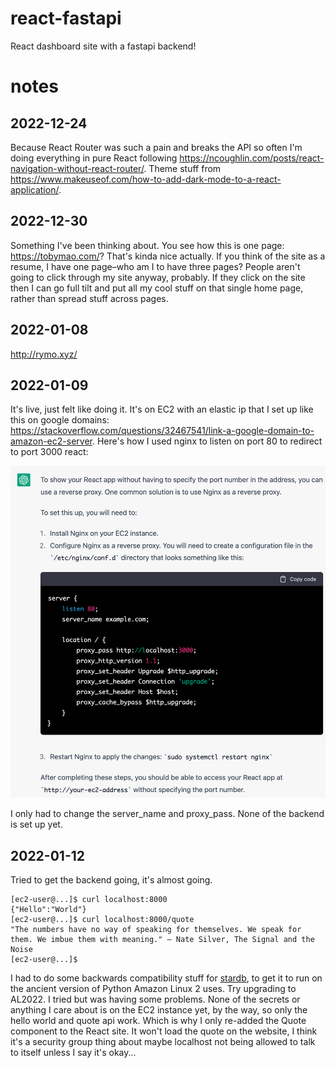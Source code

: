 # react-fastapi
React dashboard site with a fastapi backend!

# notes
## 2022-12-24
Because React Router was such a pain and breaks the API so often I'm doing everything in pure React following https://ncoughlin.com/posts/react-navigation-without-react-router/. Theme stuff from https://www.makeuseof.com/how-to-add-dark-mode-to-a-react-application/.

## 2022-12-30
Something I've been thinking about. You see how this is one page: https://tobymao.com/? That's kinda nice actually. If you think of the site as a resume, I have one page–who am I to have three pages? People aren't going to click through my site anyway, probably. If they click on the site then I can go full tilt and put all my cool stuff on that single home page, rather than spread stuff across pages.

## 2022-01-08
http://rymo.xyz/

## 2022-01-09
It's live, just felt like doing it. It's on EC2 with an elastic ip that I set up like this on google domains: https://stackoverflow.com/questions/32467541/link-a-google-domain-to-amazon-ec2-server. Here's how I used nginx to listen on port 80 to redirect to port 3000 react:

![](nginx.png)

I only had to change the server_name and proxy_pass. None of the backend is set up yet.

## 2022-01-12
Tried to get the backend going, it's almost going.

```
[ec2-user@...]$ curl localhost:8000
{"Hello":"World"}
[ec2-user@...]$ curl localhost:8000/quote
"The numbers have no way of speaking for themselves. We speak for them. We imbue them with meaning." — Nate Silver, The Signal and the Noise
[ec2-user@...]$
```

I had to do some backwards compatibility stuff for [stardb](https://github.com/yrom1/star-schema/commit/15dc3f493cd2bb3e945f519c6bbf1c54f7e759a9), to get it to run on the ancient version of Python Amazon Linux 2 uses. Try upgrading to AL2022. I tried but was having some problems. None of the secrets or anything I care about is on the EC2 instance yet, by the way, so only the hello world and quote api work. Which is why I only re-added the Quote component to the React site. It won't load the quote on the website, I think it's a security group thing about maybe localhost not being allowed to talk to itself unless I say it's okay...
